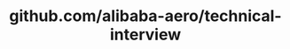 ---
layout: post
title: github.com/alibaba-aero/technical-interview
categories: link
tags: [انگلیسی, گیت‌هاب, برنامه‌نویسی]
---